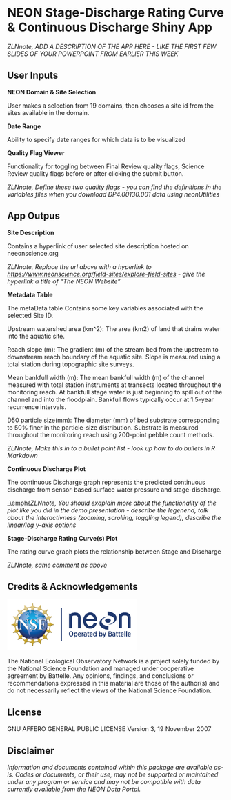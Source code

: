 NEON Stage-Discharge Rating Curve & Continuous Discharge Shiny App
================

<!-- README.md is generated from README.Rmd. Please edit that file -->

<!-- ****** Description ****** -->

*ZLNnote, ADD A DESCRIPTION OF THE APP HERE - LIKE THE FIRST FEW SLIDES
OF YOUR POWERPOINT FROM EARLIER THIS WEEK*

<!-- ****** Usage ****** -->

## User Inputs

**NEON Domain & Site Selection**

User makes a selection from 19 domains, then chooses a site id from the
sites available in the domain.

**Date Range**

Ability to specify date ranges for which data is to be visualized

**Quality Flag Viewer**

Functionality for toggling between Final Review quality flags, Science
Review quality flags before or after clicking the submit button.

*ZLNnote, Define these two quality flags - you can find the definitions
in the variables files when you download DP4.00130.001 data using
neonUtilities*

## App Outpus

**Site Description**

Contains a hyperlink of user selected site description hosted on
neeonscience.org

*ZLNnote, Replace the url above with a hyperlink to
<https://www.neonscience.org/field-sites/explore-field-sites> - give the
hyperlink a title of “The NEON Website”*

**Metadata Table**

The metaData table Contains some key variables associated with the
selected Site ID.

Upstream watershed area (km^2): The area (km2) of land that drains water
into the aquatic site.

Reach slope (m): The gradient (m) of the stream bed from the upstream to
downstream reach boundary of the aquatic site. Slope is measured using a
total station during topographic site surveys.

Mean bankfull width (m): The mean bankfull width (m) of the channel
measured with total station instruments at transects located throughout
the monitoring reach. At bankfull stage water is just beginning to spill
out of the channel and into the floodplain. Bankfull flows typically
occur at 1.5-year recurrence intervals.

D50 particle size(mm): The diameter (mm) of bed substrate corresponding
to 50% finer in the particle-size distribution. Substrate is measured
throughout the monitoring reach using 200-point pebble count methods.

*ZLNnote, Make this in to a bullet point list - look up how to do
bullets in R Markdown*

**Continuous Discharge Plot**

The continuous Discharge graph represents the predicted continuous
discharge from sensor-based surface water pressure and stage-discharge.

\_\\emph{*ZLNnote, You should exaplain more about the functionality of
the plot like you did in the demo presentation - describe the legenend,
talk about the interactivness (zooming, scrolling, toggling legend),
describe the linear/log y-axis options*

**Stage-Discharge Rating Curve(s) Plot**

The rating curve graph plots the relationship between Stage and
Discharge

*ZLNnote, same comment as above*

<!-- ****** Acknowledgements ****** -->

## Credits & Acknowledgements

<!-- HTML tags to produce image, resize, add hyperlink. -->

<!-- ONLY WORKS WITH HTML or GITHUB documents -->

<a href="http://www.neonscience.org/">
<img src="logo.png" width="300px" /> </a>

<!-- Acknowledgements text -->

The National Ecological Observatory Network is a project solely funded
by the National Science Foundation and managed under cooperative
agreement by Battelle. Any opinions, findings, and conclusions or
recommendations expressed in this material are those of the author(s)
and do not necessarily reflect the views of the National Science
Foundation.

<!-- ****** License ****** -->

## License

GNU AFFERO GENERAL PUBLIC LICENSE Version 3, 19 November 2007

<!-- ****** Disclaimer ****** -->

## Disclaimer

*Information and documents contained within this package are available
as-is. Codes or documents, or their use, may not be supported or
maintained under any program or service and may not be compatible with
data currently available from the NEON Data Portal.*
